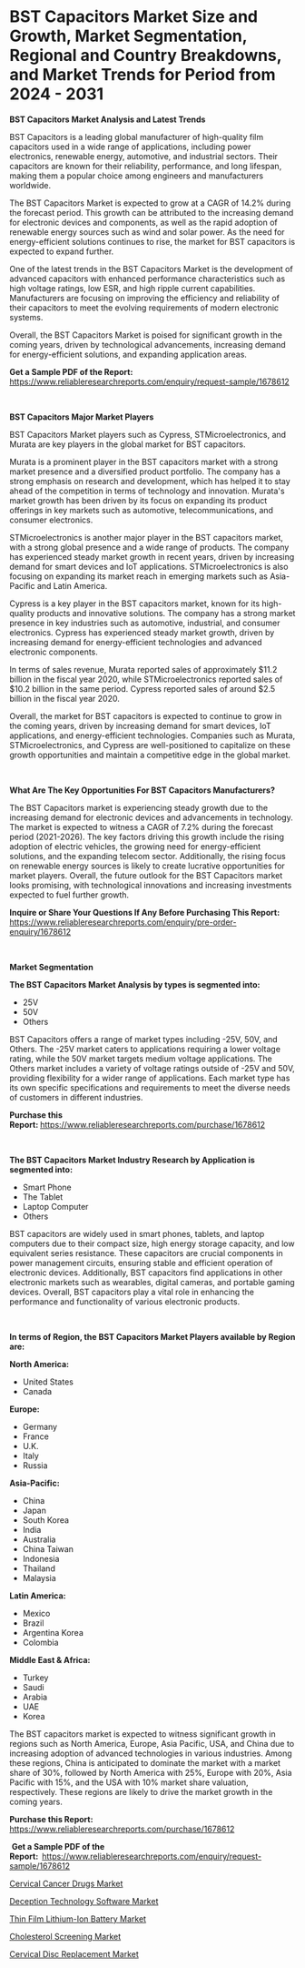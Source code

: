 <p><h1>BST Capacitors Market Size and Growth, Market Segmentation, Regional and Country Breakdowns, and Market Trends for Period from 2024 -  2031</h1></p><p><strong>BST Capacitors Market Analysis and Latest Trends</strong></p>
<p><p>BST Capacitors is a leading global manufacturer of high-quality film capacitors used in a wide range of applications, including power electronics, renewable energy, automotive, and industrial sectors. Their capacitors are known for their reliability, performance, and long lifespan, making them a popular choice among engineers and manufacturers worldwide.</p><p>The BST Capacitors Market is expected to grow at a CAGR of 14.2% during the forecast period. This growth can be attributed to the increasing demand for electronic devices and components, as well as the rapid adoption of renewable energy sources such as wind and solar power. As the need for energy-efficient solutions continues to rise, the market for BST capacitors is expected to expand further.</p><p>One of the latest trends in the BST Capacitors Market is the development of advanced capacitors with enhanced performance characteristics such as high voltage ratings, low ESR, and high ripple current capabilities. Manufacturers are focusing on improving the efficiency and reliability of their capacitors to meet the evolving requirements of modern electronic systems.</p><p>Overall, the BST Capacitors Market is poised for significant growth in the coming years, driven by technological advancements, increasing demand for energy-efficient solutions, and expanding application areas.</p></p>
<p><strong>Get a Sample PDF of the Report:&nbsp;</strong> <a href="https://www.reliableresearchreports.com/enquiry/request-sample/1678612">https://www.reliableresearchreports.com/enquiry/request-sample/1678612</a></p>
<p>&nbsp;</p>
<p><strong>BST Capacitors Major Market Players</strong></p>
<p><p>BST Capacitors Market players such as Cypress, STMicroelectronics, and Murata are key players in the global market for BST capacitors. </p><p>Murata is a prominent player in the BST capacitors market with a strong market presence and a diversified product portfolio. The company has a strong emphasis on research and development, which has helped it to stay ahead of the competition in terms of technology and innovation. Murata's market growth has been driven by its focus on expanding its product offerings in key markets such as automotive, telecommunications, and consumer electronics.</p><p>STMicroelectronics is another major player in the BST capacitors market, with a strong global presence and a wide range of products. The company has experienced steady market growth in recent years, driven by increasing demand for smart devices and IoT applications. STMicroelectronics is also focusing on expanding its market reach in emerging markets such as Asia-Pacific and Latin America.</p><p>Cypress is a key player in the BST capacitors market, known for its high-quality products and innovative solutions. The company has a strong market presence in key industries such as automotive, industrial, and consumer electronics. Cypress has experienced steady market growth, driven by increasing demand for energy-efficient technologies and advanced electronic components.</p><p>In terms of sales revenue, Murata reported sales of approximately $11.2 billion in the fiscal year 2020, while STMicroelectronics reported sales of $10.2 billion in the same period. Cypress reported sales of around $2.5 billion in the fiscal year 2020.</p><p>Overall, the market for BST capacitors is expected to continue to grow in the coming years, driven by increasing demand for smart devices, IoT applications, and energy-efficient technologies. Companies such as Murata, STMicroelectronics, and Cypress are well-positioned to capitalize on these growth opportunities and maintain a competitive edge in the global market.</p></p>
<p>&nbsp;</p>
<p><strong>What Are The Key Opportunities For BST Capacitors Manufacturers?</strong></p>
<p><p>The BST Capacitors market is experiencing steady growth due to the increasing demand for electronic devices and advancements in technology. The market is expected to witness a CAGR of 7.2% during the forecast period (2021-2026). The key factors driving this growth include the rising adoption of electric vehicles, the growing need for energy-efficient solutions, and the expanding telecom sector. Additionally, the rising focus on renewable energy sources is likely to create lucrative opportunities for market players. Overall, the future outlook for the BST Capacitors market looks promising, with technological innovations and increasing investments expected to fuel further growth.</p></p>
<p><strong>Inquire or Share Your Questions If Any Before Purchasing This Report:</strong> <a href="https://www.reliableresearchreports.com/enquiry/pre-order-enquiry/1678612">https://www.reliableresearchreports.com/enquiry/pre-order-enquiry/1678612</a></p>
<p>&nbsp;</p>
<p><strong>Market Segmentation</strong></p>
<p><strong>The BST Capacitors Market Analysis by types is segmented into:</strong></p>
<p><ul><li>25V</li><li>50V</li><li>Others</li></ul></p>
<p><p>BST Capacitors offers a range of market types including -25V, 50V, and Others. The -25V market caters to applications requiring a lower voltage rating, while the 50V market targets medium voltage applications. The Others market includes a variety of voltage ratings outside of -25V and 50V, providing flexibility for a wider range of applications. Each market type has its own specific specifications and requirements to meet the diverse needs of customers in different industries.</p></p>
<p><strong>Purchase this Report:&nbsp;</strong><a href="https://www.reliableresearchreports.com/purchase/1678612">https://www.reliableresearchreports.com/purchase/1678612</a></p>
<p>&nbsp;</p>
<p><strong>The BST Capacitors Market Industry Research by Application is segmented into:</strong></p>
<p><ul><li>Smart Phone</li><li>The Tablet</li><li>Laptop Computer</li><li>Others</li></ul></p>
<p><p>BST capacitors are widely used in smart phones, tablets, and laptop computers due to their compact size, high energy storage capacity, and low equivalent series resistance. These capacitors are crucial components in power management circuits, ensuring stable and efficient operation of electronic devices. Additionally, BST capacitors find applications in other electronic markets such as wearables, digital cameras, and portable gaming devices. Overall, BST capacitors play a vital role in enhancing the performance and functionality of various electronic products.</p></p>
<p>&nbsp;</p>
<p><strong>In terms of Region, the BST Capacitors Market Players available by Region are:</strong></p>
<p>
    <p> <strong> North America: </strong>
        <ul>
            <li>United States</li>
            <li>Canada</li>
        </ul>
        </p> 
    <p> <strong> Europe: </strong>
        <ul>
            <li>Germany</li>
            <li>France</li>
            <li>U.K.</li>
            <li>Italy</li>
            <li>Russia</li>
        </ul>
        </p> 
    <p> <strong> Asia-Pacific: </strong>
        <ul>
            <li>China</li>
            <li>Japan</li>
            <li>South Korea</li>
            <li>India</li>
            <li>Australia</li>
            <li>China Taiwan</li>
            <li>Indonesia</li>
            <li>Thailand</li>
            <li>Malaysia</li>
        </ul>
        </p> 
    <p> <strong> Latin America: </strong>
        <ul>
            <li>Mexico</li>
            <li>Brazil</li>
            <li>Argentina Korea</li>
            <li>Colombia</li>
        </ul>
        </p> 
    <p> <strong> Middle East & Africa: </strong>
        <ul>
            <li>Turkey</li>
            <li>Saudi</li>
            <li>Arabia</li>
            <li>UAE</li>
            <li>Korea</li>
        </ul>
    </p>
    </p>
<p><p>The BST capacitors market is expected to witness significant growth in regions such as North America, Europe, Asia Pacific, USA, and China due to increasing adoption of advanced technologies in various industries. Among these regions, China is anticipated to dominate the market with a market share of 30%, followed by North America with 25%, Europe with 20%, Asia Pacific with 15%, and the USA with 10% market share valuation, respectively. These regions are likely to drive the market growth in the coming years.</p></p>
<p><strong>Purchase this Report: </strong><a href="https://www.reliableresearchreports.com/purchase/1678612">https://www.reliableresearchreports.com/purchase/1678612</a></p>
<p>&nbsp;<strong>Get a Sample PDF of the Report:&nbsp;&nbsp;</strong><a href="https://www.reliableresearchreports.com/enquiry/request-sample/1678612">https://www.reliableresearchreports.com/enquiry/request-sample/1678612</a></p>
<p><strong></strong></p>
<p><p><a href="https://medium.com/p/55b2e777066a/edit">Cervical Cancer Drugs Market</a></p><p><a href="https://github.com/khansimonweber1lqujlwoz15d/Market-Research-Report-List-1/blob/main/deception-technology-software-market.md">Deception Technology Software Market</a></p><p><a href="https://github.com/derrinmiltonellis35gcl/Market-Research-Report-List-1/blob/main/thin-film-lithium-ion-battery-market.md">Thin Film Lithium-Ion Battery Market</a></p><p><a href="https://medium.com/p/5434365aabdb/edit">Cholesterol Screening Market</a></p><p><a href="https://medium.com/p/f6185f3844d7/edit">Cervical Disc Replacement Market</a></p></p>